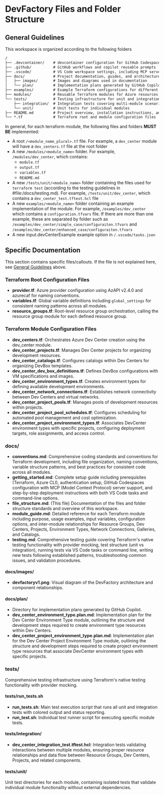 # DevFactory Files and Folder Structure

## General Guidelines

This workspace is organized according to the following folders
```markdown
/
├── .devcontainer/    # devcontainer configuration for GitHub Codespaces
├── .github/          # GitHub workflows and copilot reusable prompts
├── .vscode/          # VS Code workspace settings, including MCP servers
├── docs/             # Project documentation, guides, and architecture diagrams
│   ├── images/       # Images and diagrams used in documentation
│   └── plan/         # Implementation plans generated by GitHub Copilot
├── examples/         # Example Terraform configurations for different use cases
├── modules/          # Reusable Terraform modules for Azure resources
└── tests/            # Testing infrastructure for unit and integration tests
    ├── integration/  # Integration tests covering multi-module scenarios
    └── unit/         # Unit tests for individual modules
├── README.md         # Project overview, installation instructions, and usage guide.
└── *.tf              # Terraform root and module configuration files
```

In general, for each terraform module, the following files and folders **MUST BE** implemented:

- A root `/<module_name_plural>.tf` file. For example, a `dev_center` module will have a `dev_centers.tf` file at the root folder
- A new `/modules/<module_name>` folder. For example, `/modules/dev_center`, which contains:
  - `module.tf`
  - `output.tf`
  - `variables.tf`
  - `README.md`
- A new `/tests/unit/<module_name>` folder containing the files used for `terraform test` (according to the testing guidelines in #file:/docs/testing.md). For example, `/tests/unit/dev_center`, which contains a `dev_center_test.tftest.hcl` file
- A new `examples/<module_name>` folder containing an example implementation of the module. For example, `/examples/dev_center` which contains a `configuration.tfvars` file. If there are more than one example, these are separated by folder such as `/examples/dev_center/simple_case/configuraiton.tfvars` and `/examples/dev_center/enhanced_case/configuraiton.tfvars`
- A new input.devCenterExample example option in `/.vscode/tasks.json`

## Specific Documentation

This section contains specific files/callouts. If the file is not explained here, see [General Guidelines](#general-guidelines) above. 

### Terraform Root Configuration Files

- **provider.tf**: Azure provider configuration using AzAPI v2.4.0 and azurecaf for naming conventions.
- **variables.tf**: Global variable definitions including `global_settings` for consistent naming patterns across all modules.
- **resource_groups.tf**: Root-level resource group orchestration, calling the resource group module for each defined resource group.

### Terraform Module Configuration Files

- **dev_centers.tf**: Orchestrates Azure Dev Center creation using the dev_center module.
- **dev_center_projects.tf**: Manages Dev Center projects for organizing development resources.
- **dev_center_catalogs.tf**: Configures catalogs within Dev Centers for organizing DevBox templates.
- **dev_center_dev_box_definitions.tf**: Defines DevBox configurations with VM specifications and images.
- **dev_center_environment_types.tf**: Creates environment types for defining available development environments.
- **dev_center_network_connections.tf**: Establishes network connectivity between Dev Centers and virtual networks.
- **dev_center_project_pools.tf**: Manages pools of development resources within projects.
- **dev_center_project_pool_schedules.tf**: Configures scheduling for automated pool management and cost optimization.
- **dev_center_project_environment_types.tf**: Associates DevCenter environment types with specific projects, configuring deployment targets, role assignments, and access control.

### docs/

- **conventions.md**: Comprehensive coding standards and conventions for Terraform development, including file organization, naming conventions, variable structure patterns, and best practices for consistent code across all modules.
- **getting_started.md**: Complete setup guide including prerequisites (Terraform, Azure CLI), authentication setup, GitHub Codespaces configuration with MCP (Model Context Protocol) server support, and step-by-step deployment instructions with both VS Code tasks and command-line options.
- **file_structure.md**: (This file) Documentation of the files and folder structure standards and overview of this workspace.
- **module_guide.md**: Detailed reference for each Terraform module including purpose, usage examples, input variables, configuration options, and inter-module relationships for Resource Groups, Dev Centers, Projects, Environment Types, Network Connections, Galleries, and Catalogs.
- **testing.md**: Comprehensive testing guide covering Terraform's native testing functionality with provider mocking, test structure (unit vs integration), running tests via VS Code tasks or command line, writing new tests following established patterns, troubleshooting common issues, and validation procedures.

#### docs/images/

- **devfactoryv1.png**: Visual diagram of the DevFactory architecture and component relationships.

#### docs/plan/

- Directory for implementation plans generated by GitHub Copilot.
- **dev_center_environment_type.plan.md**: Implementation plan for the Dev Center Environment Type module, outlining the structure and development steps required to create environment type resources within Dev Centers.
- **dev_center_project_environment_type.plan.md**: Implementation plan for the Dev Center Project Environment Type module, outlining the structure and development steps required to create project environment type resources that associate DevCenter environment types with specific projects.

### tests/

Comprehensive testing infrastructure using Terraform's native testing functionality with provider mocking.

#### tests/run_tests.sh

- **run_tests.sh**: Main test execution script that runs all unit and integration tests with colored output and status reporting.
- **run_test.sh**: Individual test runner script for executing specific module tests.

#### tests/integration/

- **dev_center_integration_test.tftest.hcl**: Integration tests validating interactions between multiple modules, ensuring proper resource relationships and data flow between Resource Groups, Dev Centers, Projects, and related components.

#### tests/unit/

Unit test directories for each module, containing isolated tests that validate individual module functionality without external dependencies.
